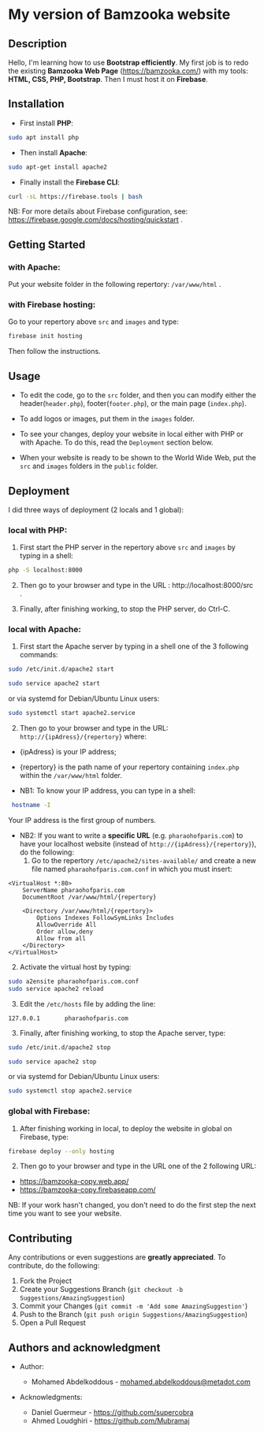 # My version of Bamzooka website

## Description

Hello, I'm learning how to use **Bootstrap efficiently**. My first job is to redo the existing **Bamzooka Web Page** (https://bamzooka.com/) with my tools: **HTML, CSS, PHP, Bootstrap**. Then I must host it on **Firebase**. 

## Installation

- First install **PHP**:
```bash
sudo apt install php
```
- Then install **Apache**:
```bash
sudo apt-get install apache2
```
- Finally install the **Firebase CLI**:
```bash
curl -sL https://firebase.tools | bash
```
NB: For more details about Firebase configuration, see: https://firebase.google.com/docs/hosting/quickstart .

## Getting Started

### with Apache:

Put your website folder in the following repertory: `/var/www/html` .

### with Firebase hosting:

Go to your repertory above `src` and `images`  and type:
```bash
firebase init hosting
```
Then follow the instructions.

## Usage

- To edit the code, go to the `src` folder, and then you can modify either the header(`header.php`), footer(`footer.php`), or the main page (`index.php`).

- To add logos or images, put them in the `images` folder.
 
- To see your changes, deploy your website in local either with PHP or with Apache. To do this, read the `Deployment` section below.

- When your website is ready to be shown to the World Wide Web, put the `src` and `images` folders in the `public` folder.

## Deployment

I did three ways of deployment (2 locals and 1 global):

### local with PHP: 

1. First start the PHP server in the repertory above `src` and `images` by typing in a shell:
```bash
php -S localhost:8000
```
2. Then go to your browser and type in the URL : http://localhost:8000/src .

3. Finally, after finishing working, to stop the PHP server, do Ctrl-C.

### local with Apache:

1. First start the Apache server by typing in a shell one of the 3 following commands: 
```bash
sudo /etc/init.d/apache2 start
```
```bash
sudo service apache2 start
```
or via systemd for Debian/Ubuntu Linux users:
```bash
sudo systemctl start apache2.service
```

2. Then go to your browser and type in the URL: `http://{ipAdress}/{repertory}`
 where:
- {ipAdress} is your IP address;
- {repertory} is the path name of your repertory containing `index.php` within the `/var/www/html` folder.

- NB1: To know your IP address, you can type in a shell: 
```bash
 hostname -I
```
Your IP address is the first group of numbers.

- NB2: If you want to write a **specific URL** (e.g. `pharaohofparis.com`) to have your localhost website (instead of `http://{ipAdress}/{repertory}`), do the following:
  1. Go to the repertory `/etc/apache2/sites-available/` and create a new file named `pharaohofparis.com.conf` in which you must insert:
```
<VirtualHost *:80>
    ServerName pharaohofparis.com
    DocumentRoot /var/www/html/{repertory}

    <Directory /var/www/html/{repertory}>
        Options Indexes FollowSymLinks Includes
        AllowOverride All
        Order allow,deny
        Allow from all
    </Directory>
</VirtualHost>
```
  2. Activate the virtual host by typing:
```bash
sudo a2ensite pharaohofparis.com.conf
sudo service apache2 reload
```
  3. Edit the `/etc/hosts` file by adding the line:
```
127.0.0.1       pharaohofparis.com
```

3. Finally, after finishing working, to stop the Apache server, type:
```bash
sudo /etc/init.d/apache2 stop
```
```bash
sudo service apache2 stop
```
or via systemd for Debian/Ubuntu Linux users:
```bash
sudo systemctl stop apache2.service
```
### global with Firebase:

1. After finishing working in local, to deploy the website in global on Firebase, type:
```bash
firebase deploy --only hosting
```

2. Then go to your browser and type in the URL one of the 2 following URL:
- https://bamzooka-copy.web.app/
- https://bamzooka-copy.firebaseapp.com/

NB: If your work hasn't changed, you don't need to do the first step the next time you want to see your website. 

## Contributing

Any contributions or even suggestions are **greatly appreciated**. To contribute, do the following:
1. Fork the Project
2. Create your Suggestions Branch (`git checkout -b Suggestions/AmazingSuggestion`)
3. Commit your Changes (`git commit -m 'Add some AmazingSuggestion'`)
4. Push to the Branch (`git push origin Suggestions/AmazingSuggestion`)
5. Open a Pull Request

## Authors and acknowledgment

- Author:
  - Mohamed Abdelkoddous - mohamed.abdelkoddous@metadot.com

- Acknowledgments: 
  - Daniel Guermeur - https://github.com/supercobra
  - Ahmed Loudghiri - https://github.com/Mubramaj

